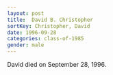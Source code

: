 ```yaml
---
layout: post
title:  David B. Christopher
sortKey: Christopher, David
date: 1996-09-28
categories: class-of-1985
gender: male
---
```

David died on September 28, 1996.

